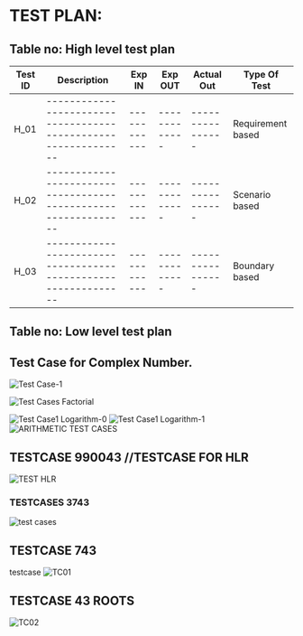 # TEST PLAN:

## Table no: High level test plan

| **Test ID** | **Description**                                              | **Exp IN** | **Exp OUT** | **Actual Out** |**Type Of Test**  |    
|-------------|--------------------------------------------------------------|------------|-------------|----------------|------------------|
|  H_01       |--------------------------------------------------------------|  ------------|-------------|----------------|Requirement based |
|  H_02       |--------------------------------------------------------------|  ------------|-------------|----------------|Scenario based    |
|  H_03       |--------------------------------------------------------------|  ------------|-------------|----------------|Boundary based    |

## Table no: Low level test plan


## Test Case for Complex Number.
![Test Case-1](https://user-images.githubusercontent.com/78892310/107903981-93b40180-6f70-11eb-844d-dd7828db52f3.png)

![Test Cases Factorial](https://user-images.githubusercontent.com/78853902/107913659-d5e83d80-6f86-11eb-8841-f14a6a2f05a2.png)


![Test Case1 Logarithm-0](https://user-images.githubusercontent.com/78853902/107878701-6fb5d900-6efa-11eb-8933-0584629ac564.png)
![Test Case1 Logarithm-1](https://user-images.githubusercontent.com/78853902/107878711-7cd2c800-6efa-11eb-9aa8-582b96c66081.png)
![ARITHMETIC TEST CASES](https://user-images.githubusercontent.com/78848865/107887134-e3230f00-6f29-11eb-9b05-f9850dc5821d.jpg)

## TESTCASE 990043 //TESTCASE FOR HLR
![TEST HLR](https://user-images.githubusercontent.com/78868680/107921409-798c1a80-6f94-11eb-966b-68514969dd19.PNG)


### TESTCASES 3743
![test cases](https://user-images.githubusercontent.com/78868680/107908009-180b8200-6f7b-11eb-8780-52387bb01fb0.jpg)

## TESTCASE 743 
testcase
![TC01](https://user-images.githubusercontent.com/78868680/107909231-c87a8580-6f7d-11eb-8e17-671139b1d494.PNG)

## TESTCASE 43 ROOTS
![TC02](https://user-images.githubusercontent.com/78868680/107909395-1a231000-6f7e-11eb-851c-0e528d4e8608.PNG)
